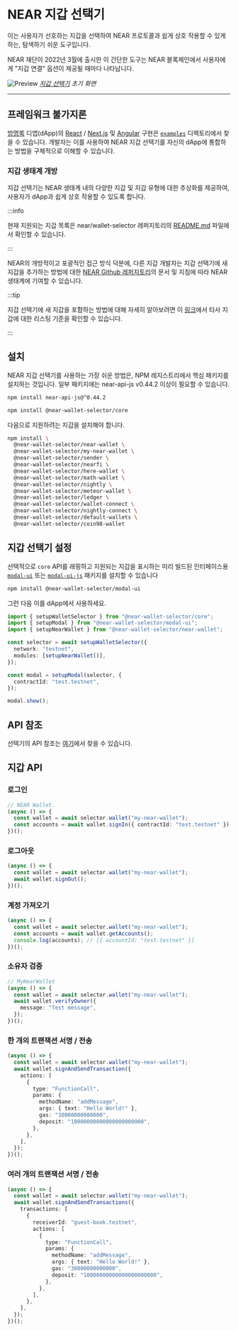 # NEAR 지갑 선택기

이는 사용자가 선호하는 지갑을 선택하여 NEAR 프로토콜과 쉽게 상호 작용할 수 있게 하는, 탐색하기 쉬운 도구입니다.

NEAR 재단이 2022년 3월에 출시한 이 간단한 도구는 NEAR 블록체인에서 사용자에게 "지갑 연결" 옵션이 제공될 때마다 나타납니다.

![Preview](/docs/assets/wallet-selector-preview.png) *[지갑 선택기](https://near.github.io/wallet-selector/) 초기 화면*

---

## 프레임워크 불가지론

[방명록](https://github.com/near-examples/guest-book-js/) 디앱(dApp)의 [React](https://reactjs.org/) / [Next.js](https://nextjs.org/) 및 [Angular](https://angular.io/) 구현은 [`examples`](https://github.com/near/wallet-selector/tree/main/examples) 디렉토리에서 찾을 수 있습니다. 개발자는 이를 사용하여 NEAR 지갑 선택기를 자신의 dApp에 통합하는 방법을 구체적으로 이해할 수 있습니다.

### 지갑 생태계 개방

지갑 선택기는 NEAR 생태계 내의 다양한 지갑 및 지갑 유형에 대한 추상화를 제공하여, 사용자가 dApp과 쉽게 상호 작용할 수 있도록 합니다.

:::info

현재 지원되는 지갑 목록은 near/wallet-selector 레퍼지토리의 [README.md](https://github.com/near/wallet-selector/blob/main/README.md) 파일에서 확인할 수 있습니다.

:::

NEAR의 개방적이고 포괄적인 접근 방식 덕분에, 다른 지갑 개발자는 지갑 선택기에 새 지갑을 추가하는 방법에 대한 [NEAR Github 레퍼지토리](https://github.com/near/wallet-selector)의 문서 및 지침에 따라 NEAR 생태계에 기여할 수 있습니다.

:::tip

지갑 선택기에 새 지갑을 포함하는 방법에 대해 자세히 알아보려면 이 [링크](https://github.com/near/wallet-selector/blob/main/CONTRIBUTING.md#listing-criteria-for-third-party-wallet-on-wallet-selector)에서 타사 지갑에 대한 리스팅 기준을 확인할 수 있습니다.

:::

## 설치

NEAR 지갑 선택기를 사용하는 가장 쉬운 방법은, NPM 레지스트리에서 핵심 패키지를 설치하는 것입니다. 일부 패키지에는 near-api-js v0.44.2 이상이 필요할 수 있습니다.

```bash
npm install near-api-js@^0.44.2
```

```bash
npm install @near-wallet-selector/core
```

다음으로 지원하려는 지갑을 설치해야 합니다.

```bash
npm install \
  @near-wallet-selector/near-wallet \
  @near-wallet-selector/my-near-wallet \
  @near-wallet-selector/sender \
  @near-wallet-selector/nearfi \
  @near-wallet-selector/here-wallet \
  @near-wallet-selector/math-wallet \
  @near-wallet-selector/nightly \
  @near-wallet-selector/meteor-wallet \
  @near-wallet-selector/ledger \
  @near-wallet-selector/wallet-connect \
  @near-wallet-selector/nightly-connect \
  @near-wallet-selector/default-wallets \
  @near-wallet-selector/coin98-wallet
```

## 지갑 선택기 설정

선택적으로 `core` API를 래핑하고 지원되는 지갑을 표시하는 미리 빌드된 인터페이스용 [`modal-ui`](https://www.npmjs.com/package/@near-wallet-selector/modal-ui) 또는 [`modal-ui-js`](https://www.npmjs.com/package/@near-wallet-selector/modal-ui-js) 패키지를 설치할 수 있습니다

```bash
npm install @near-wallet-selector/modal-ui
```

그런 다음 이를 dApp에서 사용하세요.

```ts
import { setupWalletSelector } from "@near-wallet-selector/core";
import { setupModal } from "@near-wallet-selector/modal-ui";
import { setupNearWallet } from "@near-wallet-selector/near-wallet";

const selector = await setupWalletSelector({
  network: "testnet",
  modules: [setupNearWallet()],
});

const modal = setupModal(selector, {
  contractId: "test.testnet",
});

modal.show();
```

## API 참조

선택기의 API 참조는 [여기](https://github.com/near/wallet-selector/blob/main/packages/core/docs/api/selector.md)에서 찾을 수 있습니다.

## 지갑 API

### 로그인

```ts
// NEAR Wallet.
(async () => {
  const wallet = await selector.wallet("my-near-wallet");
  const accounts = await wallet.signIn({ contractId: "test.testnet" });
})();
```

### 로그아웃

```ts
(async () => {
  const wallet = await selector.wallet("my-near-wallet");
  await wallet.signOut();
})();
```

### 계정 가져오기

```ts
(async () => {
  const wallet = await selector.wallet("my-near-wallet");
  const accounts = await wallet.getAccounts();
  console.log(accounts); // [{ accountId: "test.testnet" }]
})();
```

### 소유자 검증

```ts
// MyNearWallet
(async () => {
  const wallet = await selector.wallet("my-near-wallet");
  await wallet.verifyOwner({
    message: "Test message",
  });
})();
```

### 한 개의 트랜잭션 서명 / 전송

```ts
(async () => {
  const wallet = await selector.wallet("my-near-wallet");
  await wallet.signAndSendTransaction({
    actions: [
      {
        type: "FunctionCall",
        params: {
          methodName: "addMessage",
          args: { text: "Hello World!" },
          gas: "30000000000000",
          deposit: "10000000000000000000000",
        },
      },
    ],
  });
})();
```

### 여러 개의 트랜잭션 서명 / 전송

```ts
(async () => {
  const wallet = await selector.wallet("my-near-wallet");
  await wallet.signAndSendTransactions({
    transactions: [
      {
        receiverId: "guest-book.testnet",
        actions: [
          {
            type: "FunctionCall",
            params: {
              methodName: "addMessage",
              args: { text: "Hello World!" },
              gas: "30000000000000",
              deposit: "10000000000000000000000",
            },
          },
        ],
      },
    ],
  });
})();
```
